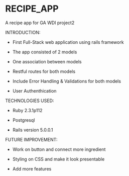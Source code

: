 # RECIPE_APP


A recipe app for GA WDI project2




INTRODUCTION:  

   - First Full-Stack web application using rails framework

   - The app consisted of 2 models

   - One association between models

   - Restful routes for both models

   - Include Error Handling & Validations for both models

   - User Authenthication




TECHNOLOGIES USED:

   - Ruby 2.3.1p112

   - Postgresql

   - Rails version 5.0.0.1


FUTURE IMPROVEMENT:

   - Work on button and connect more ingredient

   - Styling on CSS and make it look presentable

   - Add more features
